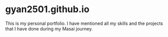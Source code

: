 # gyan2501.github.io
This is my personal portfolio. I have mentioned all my skills and the projects that I have done during my Masai journey.

